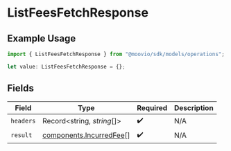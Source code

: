 # ListFeesFetchResponse

## Example Usage

```typescript
import { ListFeesFetchResponse } from "@moovio/sdk/models/operations";

let value: ListFeesFetchResponse = {};
```

## Fields

| Field                                                              | Type                                                               | Required                                                           | Description                                                        |
| ------------------------------------------------------------------ | ------------------------------------------------------------------ | ------------------------------------------------------------------ | ------------------------------------------------------------------ |
| `headers`                                                          | Record<string, *string*[]>                                         | :heavy_check_mark:                                                 | N/A                                                                |
| `result`                                                           | [components.IncurredFee](../../models/components/incurredfee.md)[] | :heavy_check_mark:                                                 | N/A                                                                |